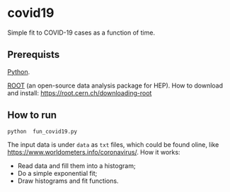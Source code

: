# covid19

Simple fit to COVID-19 cases as a function of time.

## Prerequists 
[Python](https://www.python.org/).

[ROOT](https://root.cern.ch/) (an open-source data analysis package for HEP).
How to download and install: https://root.cern.ch/downloading-root


## How to run

```
python  fun_covid19.py
```

The input data is under `data` as `txt` files, which could be found oline, like https://www.worldometers.info/coronavirus/.
How it works:
* Read data and fill them into a histogram;
* Do a simple exponential fit;
* Draw histograms and fit functions.


